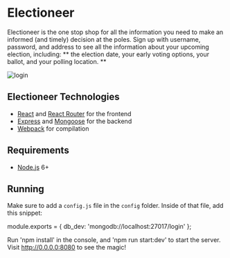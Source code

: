 # Electioneer

Electioneer is the one stop shop for all the information you need to make an informed (and timely) decision at the poles. Sign up with username, password, and address to see all the information about your upcoming election, including: ** the election date, your early voting options, your ballot, and your polling location. **

![login](https://github.com/bitze003/Project-3/client/public/assets/login.png)


## Electioneer Technologies
- [React](https://facebook.github.io/react/) and [React Router](https://reacttraining.com/react-router/) for the frontend
- [Express](http://expressjs.com/) and [Mongoose](http://mongoosejs.com/) for the backend
- [Webpack](https://webpack.github.io/) for compilation

## Requirements

- [Node.js](https://nodejs.org/en/) 6+

## Running

Make sure to add a `config.js` file in the `config` folder. Inside of that file, add this snippet: 

module.exports = {
 db_dev: 'mongodb://localhost:27017/login'
  };
  
Run 'npm install' in the console, and 'npm run start:dev' to start the server. 
Visit http://0.0.0.0:8080 to see the magic!
```
